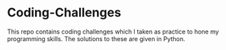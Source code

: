 # Coding-Challenges

This repo contains coding challenges which I taken as practice to hone my programming skills. The solutions to these are given in Python. 
